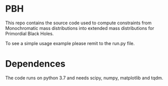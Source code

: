 # PBH
This repo contains the source code used to compute constraints from Monochromatic mass distributions into extended mass distributions for Primordial Black Holes.

To see a simple usage example please remit to the run.py file.

# Dependences 

The code runs on python 3.7 and needs scipy, numpy, matplotlib and tqdm.
